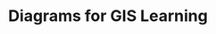 ---
layout: page
title: Diagrams for GIS Learning
description: 
img: assets/img/6.jpg
importance: 4
category: fun
---